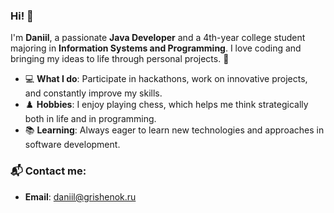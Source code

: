 ### Hi! 👋

I'm **Daniil**, a passionate **Java Developer** and a 4th-year college student majoring in **Information Systems and Programming**. I love coding and bringing my ideas to life through personal projects. 🚀

- 💻 **What I do**: Participate in hackathons, work on innovative projects, and constantly improve my skills.
- ♟️ **Hobbies**: I enjoy playing chess, which helps me think strategically both in life and in programming.
- 📚 **Learning**: Always eager to learn new technologies and approaches in software development.

### 📬 Contact me:
- **Email**: [daniil@grishenok.ru](mailto:daniil@grishenok.ru)


